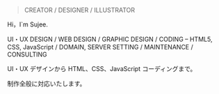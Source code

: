 > CREATOR / DESIGNER / ILLUSTRATOR

Hi，I`m Sujee.

UI・UX DESIGN / WEB DESIGN /
GRAPHIC DESIGN / CODING – HTML5, CSS, JavaScript /
DOMAIN, SERVER SETTING / MAINTENANCE / CONSULTING

UI・UX デザインから HTML、CSS、JavaScript コーディングまで。

制作全般に対応いたします。
